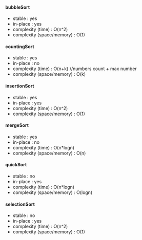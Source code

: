 #### bubbleSort
 - stable : yes
 - in-place : yes
 - complexity (time) : O(n^2)
 - complexity (space/memory) : O(1)


#### countingSort
 - stable : yes
 - in-place : no
 - complexity (time) : O(n+k)  //numbers count + max number
 - complexity (space/memory) : O(k)


#### insertionSort
 - stable : yes
 - in-place : yes
 - complexity (time) : O(n^2)
 - complexity (space/memory) : O(1)


#### mergeSort
 - stable : yes
 - in-place : no
 - complexity (time) : O(n*logn)
 - complexity (space/memory) : O(n)


#### quickSort
 - stable : no
 - in-place : yes
 - complexity (time) : O(n*logn)
 - complexity (space/memory) : O(logn)


#### selectionSort
 - stable : no
 - in-place : yes
 - complexity (time) : O(n^2)
 - complexity (space/memory) : O(1)
